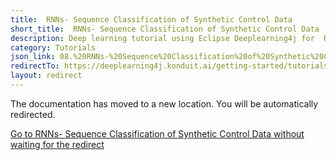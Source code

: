 ```yaml
---
title:  RNNs- Sequence Classification of Synthetic Control Data
short_title:  RNNs- Sequence Classification of Synthetic Control Data
description: Deep learning tutorial using Eclipse Deeplearning4j for  RNNs- Sequence Classification of Synthetic Control Data
category: Tutorials
json_link: 08.%20RNNs-%20Sequence%20Classification%20of%20Synthetic%20Control%20Data.json
redirectTo: https://deeplearning4j.konduit.ai/getting-started/tutorials/recurrent-networks
layout: redirect
---
```


The documentation has moved to a new location. You will be automatically redirected.
            
[Go to  RNNs- Sequence Classification of Synthetic Control Data without waiting for the redirect](https://deeplearning4j.konduit.ai/getting-started/tutorials/recurrent-networks)

        